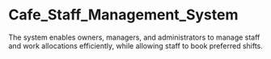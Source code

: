 # Cafe_Staff_Management_System
The system enables owners, managers, and administrators to manage staff and work allocations efficiently, while allowing staff to book preferred shifts.
